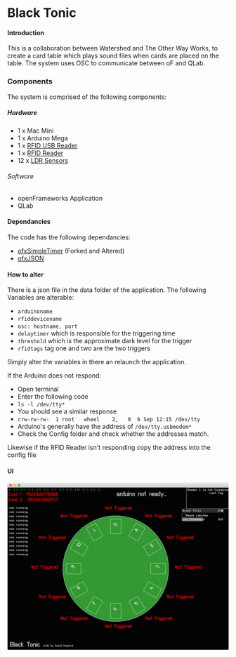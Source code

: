 Black Tonic
===

#### Introduction

This is a collaboration between Watershed and The Other Way Works, to create a card table which plays sound files when cards are placed on the table. The system uses OSC to communicate between oF and QLab.
### Components
The system is comprised of the following components:

##### Hardware
* 1 x Mac Mini
* 1 x Arduino Mega
* 1 x [RFID USB Reader](https://www.coolcomponents.co.uk/rfid-usb-reader.html?gclid=Cj0KEQjwyK-vBRCp4cymxermx-EBEiQATOQgh4K8bH5pXxSo0pucvdKxIaLxiuDYaz_oSJ8dV2An9VUaAgcc8P8HAQ)
* 1 x [RFID Reader](https://www.coolcomponents.co.uk/rfid-reader-id-20-125-khz.html)
* 12 x [LDR Sensors](http://oomlout.co.uk/collections/extra-pieces/products/photo-resistor-x5)

###### Software
* openFrameworks Application
* QLab

#### Dependancies

The code has the following dependancies:
* [ofxSimpleTimer](https://github.com/DHaylock/ofxSimpleTimer) (Forked and Altered)
* [ofxJSON](https://github.com/jefftimesten/ofxJSON)

#### How to alter
There is a json file in the data folder of the application.
The following Variables are alterable:
* ```arduinoname```
* ```rfiddevicename```
* ```osc: hostname, port```
* ```delaytimer``` which is responsible for the triggering time
* ```threshold``` which is the approximate dark level for the trigger
* ```rfidtags``` tag one and two are the two triggers

Simply alter the variables in there an relaunch the application.

If the Arduino does not respond:
* Open terminal
* Enter the following code
* ``` ls -l /dev/tty* ```
* You should see a similar response
* ``` crw-rw-rw-  1 root   wheel    2,   0  6 Sep 12:15 /dev/tty ```
* Arduino's generally have the address of ```/dev/tty.usbmodem*```
* Check the Config folder and check whether the addresses match.

Likewise if the RFID Reader isn't responding copy the address into the config file

#### UI
![alt text](UI.png "UI")
